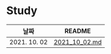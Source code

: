 # Study

| 날짜 | README |
| ---- |----|
|2021. 10. 02|[2021_10_02.md](https://github.com/sejonginterface/AlgorithmClub_RGRG/blob/main/study/2021_10_02.md)|
